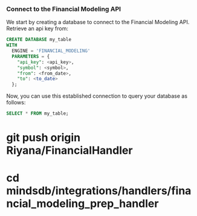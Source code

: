 ### Connect to the Financial Modeling API
We start by creating a database to connect to the Financial Modeling API. 
Retrieve an api key from: 

~~~~sql
CREATE DATABASE my_table
WITH
  ENGINE = 'FINANCIAL_MODELING'
  PARAMETERS = {
    "api_key": <api_key>,
    "symbol": <symbol>,
    "from": <from_date>,
    "to": <to_date>
  };
~~~~

Now, you can use this established connection to query your database as follows:
~~~~sql
SELECT * FROM my_table;
~~~~

# git push origin Riyana/FinancialHandler
# cd mindsdb/integrations/handlers/financial_modeling_prep_handler

